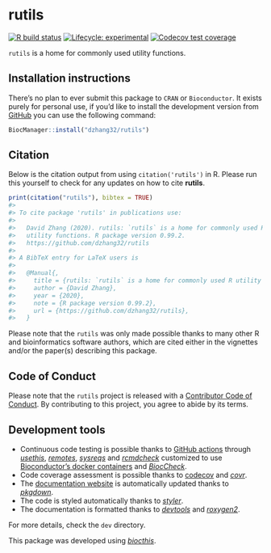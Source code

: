 
# rutils

<!-- badges: start -->

[![R build
status](https://github.com/dzhang32/rutils/workflows/R-CMD-check-bioc/badge.svg)](https://github.com/dzhang32/rutils/actions)
[![Lifecycle:
experimental](https://img.shields.io/badge/lifecycle-experimental-orange.svg)](https://www.tidyverse.org/lifecycle/#experimental)
[![Codecov test
coverage](https://codecov.io/gh/dzhang32/rutils/branch/master/graph/badge.svg)](https://codecov.io/gh/dzhang32/rutils?branch=master)
<!-- badges: end -->

`rutils` is a home for commonly used utility functions.

## Installation instructions

There’s no plan to ever submit this package to `CRAN` or `Bioconductor`.
It exists purely for personal use, if you’d like to install the
development version from [GitHub](https://github.com/) you can use the
following command:

``` r
BiocManager::install("dzhang32/rutils")
```

## Citation

Below is the citation output from using `citation('rutils')` in R.
Please run this yourself to check for any updates on how to cite
**rutils**.

``` r
print(citation("rutils"), bibtex = TRUE)
#> 
#> To cite package 'rutils' in publications use:
#> 
#>   David Zhang (2020). rutils: `rutils` is a home for commonly used R
#>   utility functions. R package version 0.99.2.
#>   https://github.com/dzhang32/rutils
#> 
#> A BibTeX entry for LaTeX users is
#> 
#>   @Manual{,
#>     title = {rutils: `rutils` is a home for commonly used R utility functions},
#>     author = {David Zhang},
#>     year = {2020},
#>     note = {R package version 0.99.2},
#>     url = {https://github.com/dzhang32/rutils},
#>   }
```

Please note that the `rutils` was only made possible thanks to many
other R and bioinformatics software authors, which are cited either in
the vignettes and/or the paper(s) describing this package.

## Code of Conduct

Please note that the `rutils` project is released with a [Contributor
Code of
Conduct](https://contributor-covenant.org/version/2/0/CODE_OF_CONDUCT.html).
By contributing to this project, you agree to abide by its terms.

## Development tools

  - Continuous code testing is possible thanks to [GitHub
    actions](https://www.tidyverse.org/blog/2020/04/usethis-1-6-0/)
    through *[usethis](https://CRAN.R-project.org/package=usethis)*,
    *[remotes](https://CRAN.R-project.org/package=remotes)*,
    *[sysreqs](https://github.com/r-hub/sysreqs)* and
    *[rcmdcheck](https://CRAN.R-project.org/package=rcmdcheck)*
    customized to use [Bioconductor’s docker
    containers](https://www.bioconductor.org/help/docker/) and
    *[BiocCheck](https://bioconductor.org/packages/3.11/BiocCheck)*.
  - Code coverage assessment is possible thanks to
    [codecov](https://codecov.io/gh) and
    *[covr](https://CRAN.R-project.org/package=covr)*.
  - The [documentation website](http://dzhang32.github.io/rutils) is
    automatically updated thanks to
    *[pkgdown](https://CRAN.R-project.org/package=pkgdown)*.
  - The code is styled automatically thanks to
    *[styler](https://CRAN.R-project.org/package=styler)*.
  - The documentation is formatted thanks to
    *[devtools](https://CRAN.R-project.org/package=devtools)* and
    *[roxygen2](https://CRAN.R-project.org/package=roxygen2)*.

For more details, check the `dev` directory.

This package was developed using
*[biocthis](https://github.com/lcolladotor/biocthis)*.
